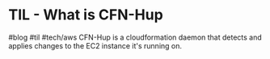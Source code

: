 # TIL - What is CFN-Hup
#blog #til #tech/aws
CFN-Hup is a cloudformation daemon that detects and applies changes to the EC2 instance it's running on.
